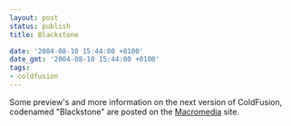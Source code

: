 ```yaml
---
layout: post
status: publish
title: Blackstone

date: '2004-08-10 15:44:00 +0100'
date_gmt: '2004-08-10 15:44:00 +0100'
tags:
- coldfusion
---
```

Some preview's and more information on the next version of ColdFusion, codenamed "Blackstone" are posted on the <a href="http://www.macromedia.com/software/coldfusion/blackstone/">Macromedia</a> site.
